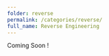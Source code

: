 ```yaml
---
folder: reverse
permalink: /categories/reverse/
full_name: Reverse Engineering
---
```


Coming Soon !